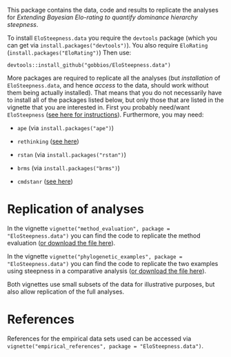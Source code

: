 This package contains the data, code and results to replicate the analyses for *Extending Bayesian Elo-rating to quantify dominance hierarchy steepness*.

To install `EloSteepness.data` you require the `devtools` package (which you can get via `install.packages("devtools")`). 
You also require `EloRating` (`install.packages("EloRating")`)
Then use:

```
devtools::install_github("gobbios/EloSteepness.data")
```

More packages are required to replicate all the analyses (but *installation* of `EloSteepness.data`, and hence *access* to the data, should work without them being actually installed).
That means that you do not necessarily have to install all of the packages listed below, but only those that are listed in the vignette that you are interested in.
First you probably need/want `EloSteepness` ([see here for instructions](https://github.com/gobbios/EloSteepness)).
Furthermore, you may need:
  
  - `ape` (via `install.packages("ape")`)
  
  - `rethinking` ([see here](https://github.com/rmcelreath/rethinking))
  
  - `rstan` (via `install.packages("rstan")`)

  - `brms` (via `install.packages("brms")`)
  
  - `cmdstanr` ([see here](https://mc-stan.org/cmdstanr/articles/cmdstanr.html))


# Replication of analyses

In the vignette `vignette("method_evaluation", package = "EloSteepness.data")` you can find the code to replicate the method evaluation ([or download the file here](https://github.com/gobbios/EloSteepness.data/blob/main/vignettes/pdf_files/method_evaluation.pdf)).

In the vignette `vignette("phylogenetic_examples", package = "EloSteepness.data")` you can find the code to replicate the two examples using steepness in a comparative analysis ([or download the file here](https://github.com/gobbios/EloSteepness.data/blob/main/vignettes/pdf_files/phylogenetic_examples.pdf)).

Both vignettes use small subsets of the data for illustrative purposes, but also allow replication of the full analyses.

# References

References for the empirical data sets used can be accessed via `vignette("empirical_references", package = "EloSteepness.data")`.
